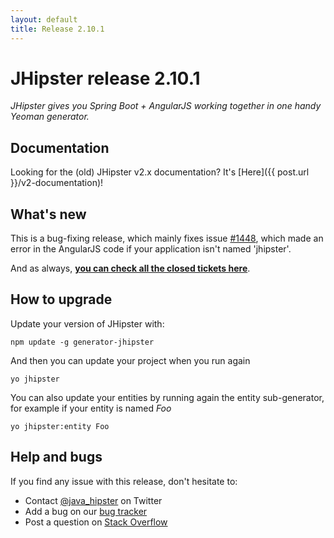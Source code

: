 ```yaml
---
layout: default
title: Release 2.10.1
---
```


JHipster release 2.10.1
==================

*JHipster gives you Spring Boot + AngularJS working together in one handy Yeoman generator.*

Documentation
----------

Looking for the (old) JHipster v2.x documentation? It's [Here]({{ post.url }}/v2-documentation)!

What's new
----------

This is a bug-fixing release, which mainly fixes issue [#1448](https://github.com/jhipster/generator-jhipster/issues/1448), which made an error in the AngularJS code if your application isn't named 'jhipster'.

And as always, __[you can check all the closed tickets here](https://github.com/jhipster/generator-jhipster/issues?q=milestone%3A2.10.1+is%3Aclosed)__.

How to upgrade
------------

Update your version of JHipster with:

```
npm update -g generator-jhipster
```

And then you can update your project when you run again

```
yo jhipster
```

You can also update your entities by running again the entity sub-generator, for example if your entity is named _Foo_

```
yo jhipster:entity Foo
```

Help and bugs
--------------

If you find any issue with this release, don't hesitate to:

- Contact [@java_hipster](https://twitter.com/java_hipster) on Twitter
- Add a bug on our [bug tracker](https://github.com/jhipster/generator-jhipster/issues?state=open)
- Post a question on [Stack Overflow](http://stackoverflow.com/tags/jhipster/info)
